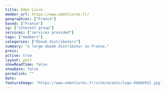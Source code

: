```yaml
---
title: Eden Livre
member_url: https://www.edenlivres.fr/
geographies: ["France"]
based: ["France"]
ig: ["interest group"] 
services: ["services provided"] 
tags: ["members"]
categories: ["Ebook distributors"]
summary: "a large ebook distributor in France."
press:
active: true
layout: post
showReadTime: false
showDate: false
permalink: ""
date: 
featureImage: "https://www.edenlivres.fr/vite/assets/logo-4bb6b932.jpg"
---
```

